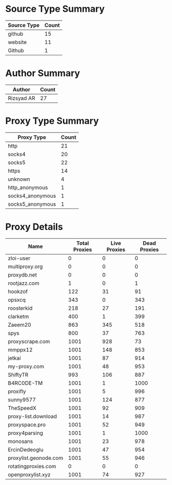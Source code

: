 # Source Type Summary

| Source Type | Count |
|-------------|-------|
| github | 15 |
| website | 11 |
| Github | 1 |


# Author Summary

| Author | Count |
|--------|-------|
| Rizsyad AR | 27 |


# Proxy Type Summary

| Proxy Type | Count |
|------------|-------|
| http | 21 |
| socks4 | 20 |
| socks5 | 22 |
| https | 14 |
| unknown | 4 |
| http_anonymous | 1 |
| socks4_anonymous | 1 |
| socks5_anonymous | 1 |


# Proxy Details

| Name | Total Proxies | Live Proxies | Dead Proxies |
|------|---------------|--------------|---------------|
| zloi-user | 0 | 0 | 0 |
| multiproxy.org | 0 | 0 | 0 |
| proxydb.net | 0 | 0 | 0 |
| rootjazz.com | 1 | 0 | 1 |
| hookzof | 122 | 31 | 91 |
| opsxcq | 343 | 0 | 343 |
| roosterkid | 218 | 27 | 191 |
| clarketm | 400 | 1 | 399 |
| Zaeem20 | 863 | 345 | 518 |
| spys | 800 | 37 | 763 |
| proxyscrape.com | 1001 | 928 | 73 |
| mmppx12 | 1001 | 148 | 853 |
| jetkai | 1001 | 87 | 914 |
| my-proxy.com | 1001 | 48 | 953 |
| ShiftyTR | 993 | 106 | 887 |
| B4RC0DE-TM | 1001 | 1 | 1000 |
| proxifly | 1001 | 5 | 996 |
| sunny9577 | 1001 | 124 | 877 |
| TheSpeedX | 1001 | 92 | 909 |
| proxy-list.download | 1001 | 14 | 987 |
| proxyspace.pro | 1001 | 52 | 949 |
| proxy4parsing | 1001 | 1 | 1000 |
| monosans | 1001 | 23 | 978 |
| ErcinDedeoglu | 1001 | 47 | 954 |
| proxylist.geonode.com | 1001 | 55 | 946 |
| rotatingproxies.com | 0 | 0 | 0 |
| openproxylist.xyz | 1001 | 74 | 927 |
